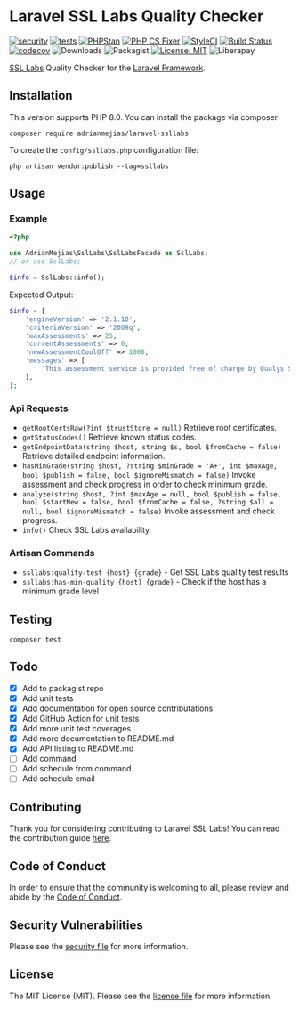 # Laravel SSL Labs Quality Checker

[![security](https://github.com/adrianmejias/laravel-ssllabs/actions/workflows/security.yml/badge.svg)](https://github.com/adrianmejias/laravel-ssllabs/actions/workflows/security.yml) [![tests](https://github.com/adrianmejias/laravel-ssllabs/actions/workflows/tests.yml/badge.svg)](https://github.com/adrianmejias/laravel-ssllabs/actions/workflows/tests.yml) [![PHPStan](https://github.com/adrianmejias/laravel-ssllabs/actions/workflows/phpstan.yml/badge.svg)](https://github.com/adrianmejias/laravel-ssllabs/actions/workflows/phpstan.yml) [![PHP CS Fixer](https://github.com/adrianmejias/laravel-ssllabs/actions/workflows/php-cs-fixer.yml/badge.svg)](https://github.com/adrianmejias/laravel-ssllabs/actions/workflows/php-cs-fixer.yml) [![StyleCI](https://github.styleci.io/repos/451040253/shield?branch=main)](https://github.styleci.io/repos/446770602?branch=main) [![Build Status](https://travis-ci.com/adrianmejias/laravel-ssllabs.svg?branch=main)](https://travis-ci.com/adrianmejias/laravel-ssllabs) [![codecov](https://codecov.io/gh/adrianmejias/laravel-ssllabs/branch/main/graph/badge.svg?token=PQGDLH1PW5)](https://codecov.io/gh/adrianmejias/laravel-ssllabs) ![Downloads](https://img.shields.io/packagist/dt/adrianmejias/laravel-ssllabs) ![Packagist](https://img.shields.io/packagist/v/adrianmejias/laravel-ssllabs) [![License: MIT](https://img.shields.io/badge/License-MIT-yellow.svg)](https://opensource.org/licenses/MIT) ![Liberapay](https://img.shields.io/liberapay/patrons/adrianmejias.svg?logo=liberapay)

[SSL Labs](https://www.ssllabs.com/projects/ssllabs-apis/) Quality Checker for the [Laravel Framework](https://laravel.com/).

## Installation

This version supports PHP 8.0. You can install the package via composer:

`composer require adrianmejias/laravel-ssllabs`

To create the `config/ssllabs.php` configuration file:

`php artisan vendor:publish --tag=ssllabs`

## Usage

### Example

```php
<?php

use AdrianMejias\SslLabs\SslLabsFacade as SslLabs;
// or use SslLabs;

$info = SslLabs::info();
```

Expected Output:
```php
$info = [
    'engineVersion' => '2.1.10',
    'criteriaVersion' => '2009q',
    'maxAssessments' => 25,
    'currentAssessments' => 0,
    'newAssessmentCoolOff' => 1000,
    'messages' => [
        'This assessment service is provided free of charge by Qualys SSL Labs, subject to our terms and conditions: https://www.ssllabs.com/about/terms.html',
    ],
];
```

### Api Requests

- `getRootCertsRaw(?int $trustStore = null)` Retrieve root certificates.
- `getStatusCodes()` Retrieve known status codes.
- `getEndpointData(string $host, string $s, bool $fromCache = false)` Retrieve detailed endpoint information.
- `hasMinGrade(string $host, ?string $minGrade = 'A+', int $maxAge, bool $publish = false, bool $ignoreMismatch = false)` Invoke assessment and check progress in order to check minimum grade.
- `analyze(string $host, ?int $maxAge = null, bool $publish = false, bool $startNew = false, bool $fromCache = false, ?string $all = null, bool $ignoreMismatch = false)` Invoke assessment and check progress.
- `info()` Check SSL Labs availability.

### Artisan Commands

- `ssllabs:quality-test {host} {grade}` - Get SSL Labs quality test results
- `ssllabs:has-min-quality {host} {grade}` - Check if the host has a minimum grade level

## Testing

`composer test`

## Todo

- [x] Add to packagist repo
- [x] Add unit tests
- [x] Add documentation for open source contributations
- [x] Add GitHub Action for unit tests
- [x] Add more unit test coverages
- [x] Add more documentation to README.md
- [x] Add API listing to README.md
- [ ] Add command
- [ ] Add schedule from command
- [ ] Add schedule email

## Contributing

Thank you for considering contributing to Laravel SSL Labs! You can read the contribution guide [here](.github/CONTRIBUTING.md).

## Code of Conduct

In order to ensure that the community is welcoming to all, please review and abide by the [Code of Conduct](.github/CODE_OF_CONDUCT.md).

## Security Vulnerabilities

Please see the [security file](SECURITY.md) for more information.

## License

The MIT License (MIT). Please see the [license file](LICENSE.md) for more information.
